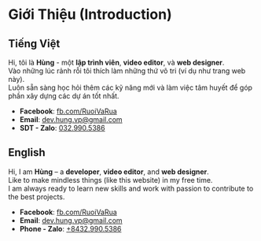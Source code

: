 # Giới Thiệu (Introduction)

## Tiếng Việt

Hi, tôi là **Hùng** - một **lập trình viên**, **video editor**, và **web designer**. \
Vào những lúc rảnh rỗi tôi thích làm những thứ vô tri (ví dụ như trang web này).\
Luôn sẵn sàng học hỏi thêm các kỹ năng mới và làm việc tâm huyết để góp phần xây dựng các dự án tốt nhất.

- **Facebook**: [fb.com/RuoiVaRua](https://fb.com/RuoiVaRua)
- **Email**: [dev.hung.vp@gmail.com](mailto:dev.hung.vp@gmail.com)
- **SDT - Zalo**: [032.990.5386](tel:0329905386)


## English

Hi, I am **Hùng** – a **developer**, **video editor**, and **web designer**. \
Like to make mindless things (like this website) in my free time.\
I am always ready to learn new skills and work with passion to contribute to the best projects.

- **Facebook**: [fb.com/RuoiVaRua](https://fb.com/RuoiVaRua)
- **Email**: [dev.hung.vp@gmail.com](mailto:dev.hung.vp@gmail.com)
- **Phone - Zalo**: [+8432.990.5386](tel:+84329905386)